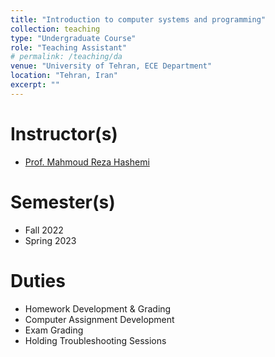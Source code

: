 ```yaml
---
title: "Introduction to computer systems and programming"
collection: teaching
type: "Undergraduate Course"
role: "Teaching Assistant"
# permalink: /teaching/da
venue: "University of Tehran, ECE Department"
location: "Tehran, Iran"
excerpt: ""
---
```


Instructor(s)
======

- [Prof. Mahmoud Reza Hashemi](https://scholar.google.com/citations?user=-1R8gvQAAAAJ&hl=en)

Semester(s)
======

- Fall 2022
- Spring 2023

Duties
======

- Homework Development & Grading
- Computer Assignment Development
- Exam Grading
- Holding Troubleshooting Sessions